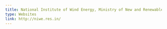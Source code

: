 ```yaml
---
title: National Institute of Wind Energy, Ministry of New and Renewable Energy, Government of India
type: Websites
link: http://niwe.res.in/
---
```




